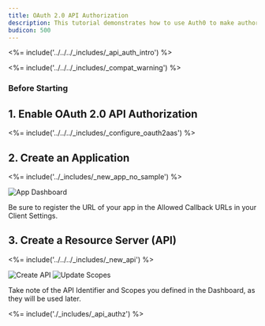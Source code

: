 ```yaml
---
title: OAuth 2.0 API Authorization
description: This tutorial demonstrates how to use Auth0 to make authorized API calls from your web app.
budicon: 500
---
```


<%= include('../../../_includes/_api_auth_intro') %>

<%= include('../../../_includes/_compat_warning') %>

### Before Starting

## 1. Enable OAuth 2.0 API Authorization

<%= include('../../../_includes/_configure_oauth2aas') %>

## 2. Create an Application

<%= include('../_includes/_new_app_no_sample') %>

![App Dashboard](/media/articles/angularjs/spa_client_create.png)

Be sure to register the URL of your app in the Allowed Callback URLs in your Client Settings.

## 3. Create a Resource Server (API)

<%= include('../../../_includes/_new_api') %>

![Create API](/media/articles/api-auth/api-5.png)
![Update Scopes](/media/articles/api-auth/api-6.png)

Take note of the API Identifier and Scopes you defined in the Dashboard, as they will be used later.

<%= include('./_includes/_api_authz') %>

